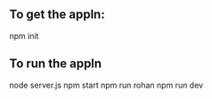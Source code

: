 ## To get the appln:

npm init

## To run the appln

node server.js
npm start
npm run rohan
npm run dev
